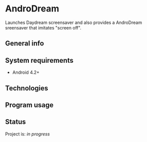 # AndroDream
Launches Daydream screensaver and also provides a AndroDream sreensaver that imitates "screen off".

## General info

## System requirements
* Android 4.2+

## Technologies


## Program usage


## Status
Project is: _in progress_